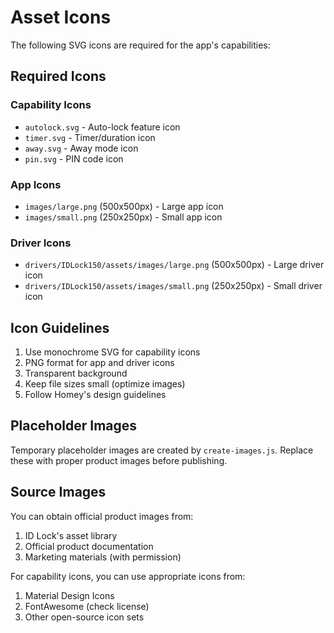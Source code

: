 # Asset Icons

The following SVG icons are required for the app's capabilities:

## Required Icons

### Capability Icons
- `autolock.svg` - Auto-lock feature icon
- `timer.svg` - Timer/duration icon
- `away.svg` - Away mode icon
- `pin.svg` - PIN code icon

### App Icons
- `images/large.png` (500x500px) - Large app icon
- `images/small.png` (250x250px) - Small app icon

### Driver Icons
- `drivers/IDLock150/assets/images/large.png` (500x500px) - Large driver icon
- `drivers/IDLock150/assets/images/small.png` (250x250px) - Small driver icon

## Icon Guidelines

1. Use monochrome SVG for capability icons
2. PNG format for app and driver icons
3. Transparent background
4. Keep file sizes small (optimize images)
5. Follow Homey's design guidelines

## Placeholder Images

Temporary placeholder images are created by `create-images.js`. Replace these with proper product images before publishing.

## Source Images

You can obtain official product images from:
1. ID Lock's asset library
2. Official product documentation
3. Marketing materials (with permission)

For capability icons, you can use appropriate icons from:
1. Material Design Icons
2. FontAwesome (check license)
3. Other open-source icon sets
